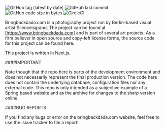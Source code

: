 ![GitHub tag (latest by date)](https://img.shields.io/github/v/tag/mydogspies/bringbackdada-front) ![GitHub last commit](https://img.shields.io/github/last-commit/mydogspies/bringbackdada-front) ![GitHub code size in bytes](https://img.shields.io/github/languages/code-size/mydogspies/bringbackdada-front) ![CircleCI](https://img.shields.io/circleci/build/github/mydogspies/bringbackdada-front)

Bringbackdada.com is a photography project run by Berlin-based visual artist Silenceisgrand.
The project can be found at [https://www.bringbackdada.com] and is part of several art
projects. As a firm believer in open source and copy-left license forms, the source code for
this project can be found here.

This project is written in Next.js.

####IMPORTANT

Note though that the repo here is parts of the development
environment and does not necessarily represent the final production version. The code here does not
contain the underlying database, configuration files nor any external code. This repo is only intended
as a subjective example of a Spring based website and as the archive for changes to
the sharp version online.

####BUG REPORTS

If you find any bugs or error on the bringbackdada.com website, feel free to use the issue tracker
to file a report!
